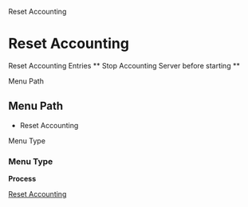
Reset Accounting
# Reset Accounting


Reset Accounting Entries ** Stop Accounting Server before starting **

Menu Path
## Menu Path



- Reset Accounting

Menu Type
### Menu Type

**Process**


[Reset Accounting](../../functional-guide/process/process-fact_acct_reset-delete.md)